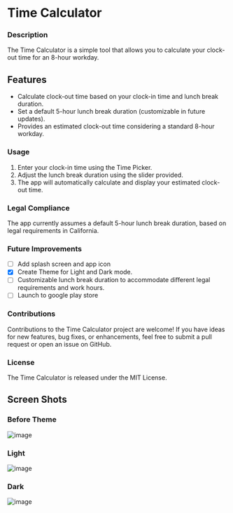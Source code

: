 # Time Calculator
### Description
The Time Calculator is a simple tool that allows you to calculate your clock-out time for an 8-hour workday.

## Features
- Calculate clock-out time based on your clock-in time and lunch break duration.
- Set a default 5-hour lunch break duration (customizable in future updates).
- Provides an estimated clock-out time considering a standard 8-hour workday.
### Usage
1. Enter your clock-in time using the Time Picker.
2. Adjust the lunch break duration using the slider provided.
3. The app will automatically calculate and display your estimated clock-out time.

### Legal Compliance
The app currently assumes a default 5-hour lunch break duration, based on legal requirements in California.

### Future Improvements
- [ ] Add splash screen and app icon
- [x] Create Theme for Light and Dark mode.
- [ ] Customizable lunch break duration to accommodate different legal requirements and work hours.
- [ ] Launch to google play store
### Contributions
Contributions to the Time Calculator project are welcome! If you have ideas for new features, bug fixes, or enhancements, feel free to submit a pull request or open an issue on GitHub.

### License
The Time Calculator is released under the MIT License.

## Screen Shots
### Before Theme 
![image](https://github.com/kyle-ce/time-calculator-mobile/assets/108813795/8c870f21-2d45-4f9d-ad1a-536ffc61aba4)

### Light 
![image](https://github.com/kyle-ce/time-calculator-mobile/assets/108813795/83f709e2-786b-4767-8fe1-27b5aec5c6dd)



### Dark
![image](https://github.com/kyle-ce/time-calculator-mobile/assets/108813795/b14af7d6-6776-41e8-a5d6-0b27d0629cde)





